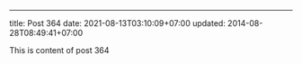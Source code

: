 ---
title: Post 364
date: 2021-08-13T03:10:09+07:00
updated: 2014-08-28T08:49:41+07:00

This is content of post 364
